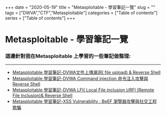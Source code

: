 +++
date = "2020-05-19"
title = "Metasploitable - 學習筆記一覽"
slug = "" 
tags = ["DWVA","CTF","Metasploitable"]
categories = ["Table of contents"]
series = ["Table of contents"]
+++
# Metasploitable - 學習筆記一覽
### 這邊針對我在Metasploitable 上學習的一些筆記做整理:

------

- [Metasploitable 學習筆記-DVWA文件上傳漏洞( file upload) & Reverse Shell](https://medium.com/blacksecurity/metasploitable-%E5%AD%B8%E7%BF%92%E7%AD%86%E8%A8%98-web%E6%BB%B2%E9%80%8F%E6%B8%AC%E8%A9%A6%E5%9F%BA%E7%A4%8E%E8%88%87%E6%96%87%E4%BB%B6%E4%B8%8A%E5%82%B3%E6%BC%8F%E6%B4%9E-557d6392eefe)
- [Metasploitable 學習筆記-DVWA Command injection 命令注入攻擊與 Reverse Shell](https://medium.com/blacksecurity/metasploitable-dvwa-command-injection-9c092e180d0)
- [Metasploitable 學習筆記-DVWA LFI( Local File inclusion )/RFI (Remote File Inclusion)& Reverse Shell](https://medium.com/blacksecurity/metasploitable-dvwa-lfi-rfi-b4054760e1b9)
- [Metasploitable 學習筆記-XSS Vulnerability : BeEF 瀏覽器攻擊與社交工程欺騙](https://medium.com/blacksecurity/metasploitable-dvwa-xss-vulnerability-2c7c8facf5e9)